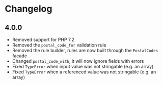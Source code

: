 # Changelog

## 4.0.0

- Removed support for PHP 7.2
- Removed the `postal_code_for` validation rule
- Removed the rule builder, rules are now built through the `PostalCodes` facade
- Changed `postal_code_with`, it will now ignore fields with errors
- Fixed `TypeError` when input value was not stringable (e.g. an array)
- Fixed `TypeError` when a referenced value was not stringable (e.g. an array)
